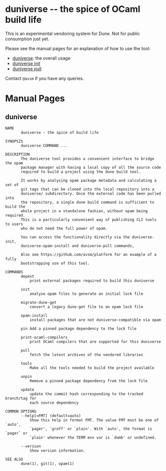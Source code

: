 # duniverse -- the spice of OCaml build life

This is an experimental vendoring system for Dune.  Not for public consumption
just yet.

Please see the manual pages for an explanation of how to use the tool:

- [duniverse](#duniverse): the overall usage
- [duniverse init](#duniverse-init)
- [duniverse pull](#duniverse-pull)

Contact `@avsm` if you have any queries.


# Manual Pages

## duniverse

```
NAME
       duniverse - the spice of build life

SYNOPSIS
       duniverse COMMAND ...

DESCRIPTION
       The duniverse tool provides a convenient interface to bridge the opam
       package manager with having a local copy of all the source code
       required to build a project using the dune build tool.

       It works by analysing opam package metadata and calculating a set of
       git tags that can be cloned into the local repository into a
       duniverse/ subdirectory. Once the external code has been pulled into
       the repository, a single dune build command is sufficient to build the
       whole project in a standalone fashion, without opam being required.
       This is a particularly convenient way of publishing CLI tools to users
       who do not need the full power of opam.

       You can access the functionality directly via the duniverse-init,
       duniverse-opam-install and duniverse-pull commands,

       Also see https://github.com/avsm/platform for an example of a fully
       bootstrapping use of this tool.

COMMANDS
       depext
           print external packages required to build this duniverse

       init
           analyse opam files to generate an initial lock file

       migrate-dune-get
           convert a legacy dune-get file to an opam lock file

       opam-install
           install packages that are not duniverse-compatible via opam

       pin Add a pinned package dependency to the lock file

       print-ocaml-compilers
           print OCaml compilers that are supported for this duniverse

       pull
           fetch the latest archives of the vendored libraries

       tools
           Make all the tools needed to build the project available

       unpin
           Remove a pinned package dependency from the lock file

       update
           update the commit hash corresponding to the tracked branch/tag for
           each source dependency

COMMON OPTIONS
       --help[=FMT] (default=auto)
           Show this help in format FMT. The value FMT must be one of `auto',
           `pager', `groff' or `plain'. With `auto', the format is `pager` or
           `plain' whenever the TERM env var is `dumb' or undefined.

       --version
           Show version information.

SEE ALSO
       dune(1), git(1), opam(1)


```

